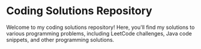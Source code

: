 # Coding Solutions Repository

Welcome to my coding solutions repository! Here, you'll find my solutions to various programming problems, including LeetCode challenges, Java code snippets, and other programming solutions.


